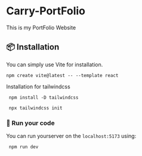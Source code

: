 # Carry-PortFolio
This is my PortFolio Website

## 📦 Installation

You can simply use Vite for installation.

```
npm create vite@latest -- --template react
```

Installation for tailwindcss

```
 npm install -D tailwindcss
```
```
 npx tailwindcss init
```


### 🏃 Run your code

You can run yourserver on the `localhost:5173` using:
```
 npm run dev
```
